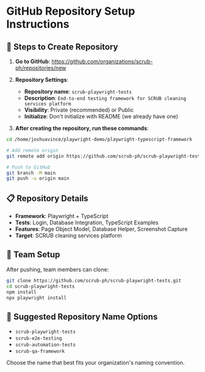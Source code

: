 # GitHub Repository Setup Instructions

## 🚀 Steps to Create Repository

1. **Go to GitHub**: https://github.com/organizations/scrub-ph/repositories/new

2. **Repository Settings**:
   - **Repository name**: `scrub-playwright-tests`
   - **Description**: `End-to-end testing framework for SCRUB cleaning services platform`
   - **Visibility**: Private (recommended) or Public
   - **Initialize**: Don't initialize with README (we already have one)

3. **After creating the repository, run these commands**:

```bash
cd /home/joshuavince/playwright-demo/playwright-typescript-framework

# Add remote origin
git remote add origin https://github.com/scrub-ph/scrub-playwright-tests.git

# Push to GitHub
git branch -M main
git push -u origin main
```

## 📋 Repository Details

- **Framework**: Playwright + TypeScript
- **Tests**: Login, Database Integration, TypeScript Examples
- **Features**: Page Object Model, Database Helper, Screenshot Capture
- **Target**: SCRUB cleaning services platform

## 🔧 Team Setup

After pushing, team members can clone:

```bash
git clone https://github.com/scrub-ph/scrub-playwright-tests.git
cd scrub-playwright-tests
npm install
npx playwright install
```

## 📝 Suggested Repository Name Options

- `scrub-playwright-tests`
- `scrub-e2e-testing`
- `scrub-automation-tests`
- `scrub-qa-framework`

Choose the name that best fits your organization's naming convention.
